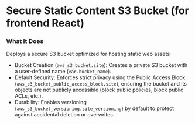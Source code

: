 # Secure Static Content S3 Bucket (for frontend React)

### What It Does

Deploys a secure S3 bucket optimized for hosting static web assets

- Bucket Creation (`aws_s3_bucket.site`): Creates a private S3 bucket with a user-defined name (`var.bucket_name`).
- Default Security: Enforces strict privacy using the Public Access Block (`aws_s3_bucket_public_access_block.site`), ensuring the bucket and its objects are not publicly accessible (block public policies, block public ACLs, etc.).
- Durability: Enables versioning (`aws_s3_bucket_versioning.site_versioning`) by default to protect against accidental deletion or overwrites.
